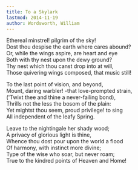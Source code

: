 ```yaml
---
title: To a Skylark
lastmod: 2014-11-19
author: Wordsworth, William
---
```

Ethereal minstrel! pilgrim of the sky!  
Dost thou despise the earth where cares abound?  
Or, while the wings aspire, are heart and eye  
Both with thy nest upon the dewy ground?  
Thy nest which thou canst drop into at will,  
Those quivering wings composed, that music still!  

To the last point of vision, and beyond,  
Mount, daring warbler! -that love-prompted strain,  
('Twixt thee and thine a never-failing bond),  
Thrills not the less the bosom of the plain:  
Yet mightst thou seem, proud privilege! to sing  
All independent of the leafy Spring.  

Leave to the nightingale her shady wood;  
A privacy of glorious light is thine,  
Whence thou dost pour upon the world a flood  
Of harmony, with instinct more divine;  
Type of the wise who soar, but never roam;  
True to the kindred points of Heaven and Home!

